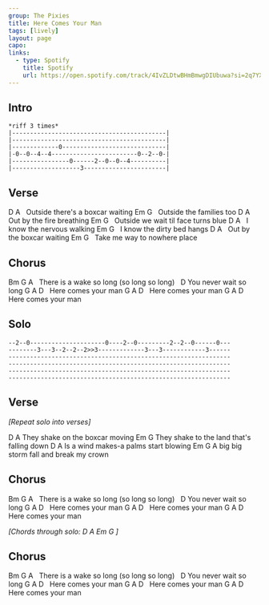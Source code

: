 ```yaml
---
group: The Pixies
title: Here Comes Your Man
tags: [lively]
layout: page
capo: 
links: 
  - type: Spotify
    title: Spotify
    url: https://open.spotify.com/track/4IvZLDtwBHmBmwgDIUbuwa?si=2q7YX3ZbQTSKqwuKQMbKQA
---
```


## Intro

```chordpro
*riff 3 times*
|-------------------------------------------|
|-------------------------------------------|
|-------------0-----------------------------|
|-0--0--4--4------------------------0--2--0-|
|----------------0------2--0--0--4----------|
|-------------------3-----------------------|
```

## Verse

D                    A
&nbsp; Outside there's a boxcar waiting
Em             G
&nbsp; Outside the families too
D             A
&nbsp; Out by the fire breathing
Em           G
&nbsp; Outside we wait til face turns blue
D             A
&nbsp; I know the nervous walking
Em            G
&nbsp; I know the dirty bed hangs
D             A
&nbsp; Out by the boxcar waiting
Em                G
&nbsp; Take me way to nowhere place

## Chorus

Bm                    G               A
&nbsp; There is a wake so long (so long so long)
&nbsp;                D
You never wait so long
G  A                D
&nbsp;   Here comes your man
G  A                D
&nbsp;   Here comes your man
G  A                D
&nbsp;   Here comes your man

## Solo

```chordpro
--2--0---------------------0----2--0---------2--2--0------0---
--------3---3--2--2--2>>3-------------3---3------------3------
--------------------------------------------------------------
--------------------------------------------------------------
--------------------------------------------------------------
--------------------------------------------------------------
```

## Verse

*[Repeat solo into verses]*

D                  A
They shake on the boxcar moving
Em                G
They shake to the land that's falling down
D                 A
Is a wind makes-a palms start blowing
Em                       G
A big big storm fall and break my crown

## Chorus

Bm                    G               A
&nbsp; There is a wake so long (so long so long)
&nbsp;                D
You never wait so long
G  A                D
&nbsp;   Here comes your man
G  A                D
&nbsp;   Here comes your man
G  A                D
&nbsp;   Here comes your man

*[Chords through solo:  D  A  Em  G ]*

## Chorus

Bm                    G               A
&nbsp; There is a wake so long (so long so long)
&nbsp;                D
You never wait so long
G  A                D
&nbsp;   Here comes your man
G  A                D
&nbsp;   Here comes your man
G  A                D
&nbsp;   Here comes your man

